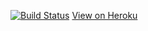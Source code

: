 [![Build Status](https://travis-ci.org/PAUR/js-mp-automation.svg)](https://travis-ci.org/PAUR/js-mp-automation)
[View on Heroku](https://js-mp-automation.herokuapp.com)